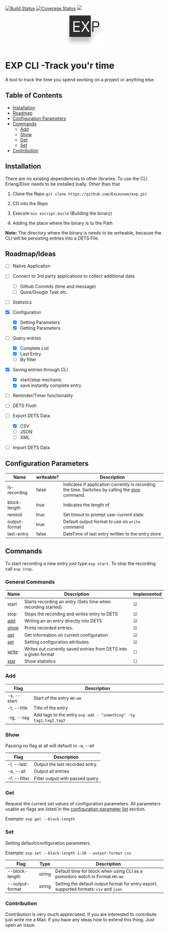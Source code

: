 [![Build Status](https://travis-ci.com/ExLeonem/exp.svg?branch=master)](https://travis-ci.com/ExLeonem/exp)
[![Coverage Status](https://coveralls.io/repos/github/ExLeonem/exp/badge.svg)](https://coveralls.io/github/ExLeonem/exp)
![](https://img.shields.io/badge/elixir-1.9.1-blue)


<div style="text-align:center">
  <img src="./.favicon.png">
</div>


#  EXP CLI -Track you'r time
A tool to track the time you spend working on a project or anything else.


## Table of Contents
- [Installation](#Installation)
- [Roadmap](#Roadmap)
- [Configuration Parameters](#Configuration_Parameters)
- [Commands](#Commands)
  - [Add](#Add)
  - [Show](#Show)
  - [Get](#Get)
  - [Set](#Set)
- [Contribution](#Contribution)


## Installation
There are no existing dependencies to other libraries.
To use the CLI Erlang/Elixir needs to be installed loally. Other than that

1. Clone the Repo
`git clone https://github.com/ExLeonem/exp.git`

2. CD into the Repo
3. Execute `mix escript.build` (Building the binary)
4. Adding the place where the binary is to the Path


**Note:** The directory where the binary is needs to be writeable, because the CLI will be persisting entries into a DETS File.

<!-- If [available in Hex](https://hex.pm/docs/publish), the package can be installed
by adding `exp` to your list of dependencies in `mix.exs`:

```elixir
def deps do
  [
    {:exp, "~> 0.1.0"}
  ]
end
```
Documentation can be generated with [ExDoc](https://github.com/elixir-lang/ex_doc)
and published on [HexDocs](https://hexdocs.pm). Once published, the docs can
be found at [https://hexdocs.pm/exp](https://hexdocs.pm/exp). -->

## Roadmap/Ideas

- [ ] Native Application
- [ ] Connect to 3rd party applications to collect additional data
  - [ ] Github Commits (time and message)
  - [ ] Quire/Google Task etc.
- [ ] Statistics 
- [x] Configuration
  - [x] Setting Parameters
  - [x] Getting Parameters
- [ ] Query entries
  - [x] Complete List
  - [x] Last Entry
  - [ ] By filter
- [x] Saving entries through CLI
  - [x] start/stop mechanic
  - [x] save instantly complete entry
- [ ] Reminder/Timer functionality 
- [ ] DETS Flush
- [ ] Export DETS Data
  - [x] CSV
  - [ ] JSON
  - [ ] XML
- [ ] Import DETS Data


## Configuration Parameters

Name          | writeable?  |  Description
---           | ---         | ---
is-recording  | false       | Indicates if application currently is recording the time. Switches by calling the [stop](#Commands) command.
block-length  | true        | Indicates the length of 
remind        | true        | Set timout to prompt user current state
output-format | true        | Default output format to use on `write` command
last-entry    | false       | DateTime of last entry written to the entry store



## Commands

To start recording a new entry just type:`exp start`.
To stop the recording call `exp stop`.

### General Commands
Name            | Description                                                      | Implemented 
---             | ---                                                              | ---
start           | Starts recording an entry (Sets time when recording started)     | &#9745;
stop            | Stops the recording and writes entry to DETS                     | &#9745;
[add](#Add)     | Writing an an entry directly into DETS                           | &#9745; 
[show](#Show)   | Prints recorded entries.                                         | &#9745; <!--Checked-->
[get](#Get)     | Get information on current configuration                         | &#9745;
[set](#Set)     | Setting configuration attributes                                 | &#9745;
[write](#Write) | Writes out currently saved entries from DETS into a given format | &#9744;
[stat](#Stat])  | Show statistics                                                  | &#9744; <!--Unchecked-->



### Add


Flag            | Description
---             | ---
-s, --start     | Start of the entry `HH:mm` 
-t, --title     | Title of the entry
-tg, --tag      | Add tags to the entry `exp add - "something" -tg tag1,tag2,tag3`     


### Show
Passing no flag at all will default to -a, --all

Flag          | Description
---           | ---
-l, --last    | Output the last recorded entry.
-a, --all     | Output all entries
-f, --filter  | Filter output with passed query


### Get
Request the current set values of configuration parameters. All parameters usable as flags are listed in the [configuration parameter list](#Configuration_Parameters) section.

Example: `exp get --block-length`


### Set
Setting default/configuration parameters.

Example: `exp set --block-length 1:30 --output-format csv`

Flag              | Type      |   Description
---               | ---       | ---
--block-length    | string    | Default time for block when using CLI as a pomodoro watch in Format `HH:mm`
--output-format   | string    | Setting the default output format for entry export, supported formats: `csv` and `json`


### Contribution
Contribution is very much appreciated. If you are interested to contribute just write me a Mail.
If you have any ideas how to extend this thing. Just open an issue.

<!-- #### Project Structure -->



<!-- #### Donation -->
